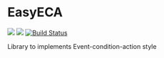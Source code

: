 # EasyECA 
<a href="https://codeclimate.com/github/SAREhub/EasyECA/maintainability"><img src="https://api.codeclimate.com/v1/badges/63d31439b9a749b0ed4f/maintainability" /></a> <a href="https://codeclimate.com/github/SAREhub/EasyECA/test_coverage"><img src="https://api.codeclimate.com/v1/badges/63d31439b9a749b0ed4f/test_coverage" /></a> [![Build Status](https://travis-ci.org/SAREhub/EasyECA.svg?branch=master)](https://travis-ci.org/SAREhub/EasyECA)

Library to implements Event-condition-action style

